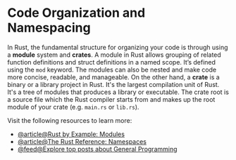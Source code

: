 # Code Organization and Namespacing

In Rust, the fundamental structure for organizing your code is through using a **module** system and **crates**. A module in Rust allows grouping of related function definitions and struct definitions in a named scope. It’s defined using the `mod` keyword. The modules can also be nested and make code more concise, readable, and manageable. On the other hand, a **crate** is a binary or a library project in Rust. It's the largest compilation unit of Rust. It's a tree of modules that produces a library or executable. The crate root is a source file which the Rust compiler starts from and makes up the root module of your crate (e.g. `main.rs` or `lib.rs`).

Visit the following resources to learn more:

- [@article@Rust by Example: Modules](https://doc.rust-lang.org/rust-by-example/mod.html)
- [@article@The Rust Reference: Namespaces](https://doc.rust-lang.org/reference/names/namespaces.html)
- [@feed@Explore top posts about General Programming](https://app.daily.dev/tags/general-programming?ref=roadmapsh)
